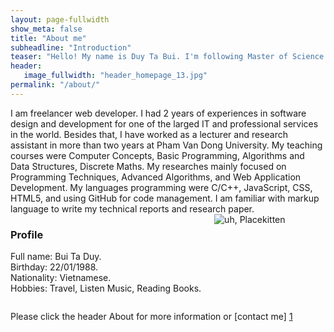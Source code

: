 ```yaml
---
layout: page-fullwidth
show_meta: false
title: "About me"
subheadline: "Introduction"
teaser: "Hello! My name is Duy Ta Bui. I'm following Master of Science in Informatics at Université Joseph Fourier (USF)"
header:
   image_fullwidth: "header_homepage_13.jpg"
permalink: "/about/"
---
```


<div class="row">
  <div class="large-8 columns">
      I am freelancer web developer. I had 2 years of experiences in software design and development for one of the larged IT and professional services in the world. Besides that, I have worked as a lecturer and research assistant in more than two years at Pham Van Dong University. My teaching courses were Computer Concepts, Basic Programming, Algorithms and Data Structures, Discrete Maths. My researches mainly focused on Programming Techniques, Advanced Algorithms, and Web Application Development. My languages programming were C/C++, JavaScript, CSS, HTML5, and using GitHub for code management. I am familiar with markup language to write my technical reports and research paper.
  </div>
  <div class="small-4 columns">
      	<div class="panel radius">
		<h3>Profile</h3>
		<p>
		Full name: Bui Ta Duy.<br>
		Birthday: 22/01/1988.<br>
		Nationality: Vietnamese.<br>
		Hobbies: Travel, Listen Music, Reading Books. <br>
		</p>
	</div>
	<div class="border-dotted radius b30">
		<img src="https://github.com/duybuivn/duybuivn.github.io/blob/master/images/silde-bar-1.jpg" alt="uh, Placekitten">
	</div>	
  </div>
</div>



Please click the header About for more information or [contact me] [1]

 [1]: https://duybuivn.github.io/contact/
